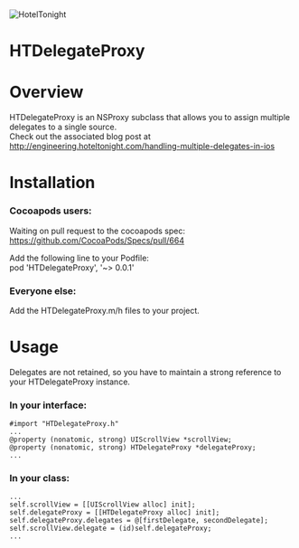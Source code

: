 <img src="https://raw.github.com/hoteltonight/HTDelegateProxy/master/ht-logo-black.png" alt="HotelTonight" title="HotelTonight" style="display:block; margin: 10px auto 30px auto;">

HTDelegateProxy
===============

# Overview

HTDelegateProxy is an NSProxy subclass that allows you to assign multiple delegates to a single source. <br/>
Check out the associated blog post at http://engineering.hoteltonight.com/handling-multiple-delegates-in-ios

# Installation

### Cocoapods users:
Waiting on pull request to the cocoapods spec:
https://github.com/CocoaPods/Specs/pull/664

Add the following line to your Podfile: <br/>
pod 'HTDelegateProxy', '~> 0.0.1'

### Everyone else:
Add the HTDelegateProxy.m/h files to your project.

# Usage

Delegates are not retained, so you have to maintain a strong reference to your HTDelegateProxy instance. <br/>
### In your interface: <br/>
    
    #import "HTDelegateProxy.h"
    ...
    @property (nonatomic, strong) UIScrollView *scrollView;
    @property (nonatomic, strong) HTDelegateProxy *delegateProxy;
    ...

### In your class:

    ...
    self.scrollView = [[UIScrollView alloc] init];
    self.delegateProxy = [[HTDelegateProxy alloc] init];
    self.delegateProxy.delegates = @[firstDelegate, secondDelegate];
    self.scrollView.delegate = (id)self.delegateProxy;
    ...


    